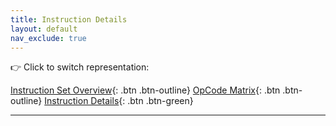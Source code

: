 ```yaml
---
title: Instruction Details
layout: default
nav_exclude: true
---
```


:point_right: Click to switch representation:

[Instruction Set Overview](./overview.html){: .btn .btn-outline}
[OpCode Matrix](./opcode-matrix.html){: .btn .btn-outline}
[Instruction Details](./details.html){: .btn .btn-green}

---
